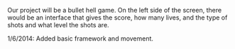Our project will be a bullet hell game. On the left side of the screen, there would be an interface that gives the score, how many lives, and the type of shots and what level the shots are.

1/6/2014: Added basic framework and movement.
